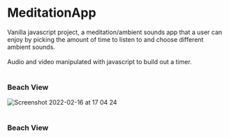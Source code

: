 # MeditationApp

Vanilla javascript project, a meditation/ambient sounds app that a user can enjoy by picking the amount of time to listen to and choose different ambient sounds.
<br>
<br>
Audio and video manipulated with javascript to build out a timer.
<br><br>
### Beach View
![Screenshot 2022-02-16 at 17 04 24](https://user-images.githubusercontent.com/55490583/154318730-95a069de-33b9-4abf-8b65-ead5b8521256.png)
<br><br>
### Beach View
